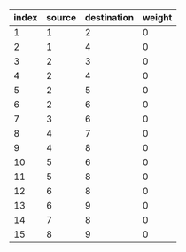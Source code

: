 |index|source|destination|weight|
|:----|:----|:----|:----|
|1|1|2|0|
|2|1|4|0|
|3|2|3|0|
|4|2|4|0|
|5|2|5|0|
|6|2|6|0|
|7|3|6|0|
|8|4|7|0|
|9|4|8|0|
|10|5|6|0|
|11|5|8|0|
|12|6|8|0|
|13|6|9|0|
|14|7|8|0|
|15|8|9|0|